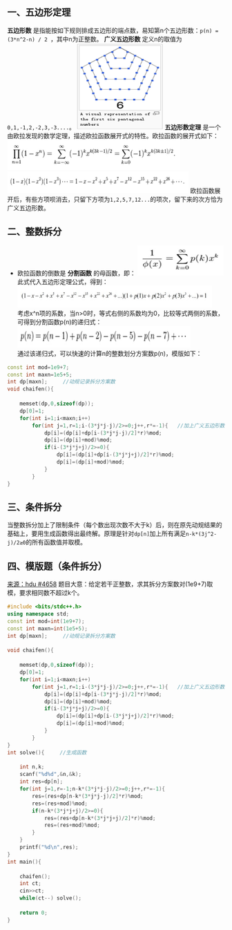 ## 一、五边形定理
**五边形数** 是指能按如下规则排成五边形的端点数，易知第n个五边形数：`p(n) = (3*n^2-n) / 2 `，其中n为正整数。
**广义五边形数** 定义n的取值为`0,1,-1,2,-2,3,-3....`。
<img src="_image/zhengshu_1.png" width="200" height="200" />
**五边形数定理** 是一个由欧拉发现的数学定理，描述欧拉函数展开式的特性。欧拉函数的展开式如下：
<img src="_image/zhengshu_2.jpg" width="400" height="70" />
<img src="_image/zhengshu_3.jpg" width="420" height="50" />
欧拉函数展开后，有些方项呗消去，只留下方项为`1,2,5,7,12...`的项次，留下来的次方恰为广义五边形数。
## 二、整数拆分
* 欧拉函数的倒数是 **分割函数** 的母函数，即：
<img src="_image/zhengshu_4.jpg" width="200" height="70" /><br>
此式代入五边形定理公式，得到：
<img src="_image/zhengshu_5.jpg" width="450" height="50" /><br>
考虑x^n项的系数，当n>0时，等式右侧的系数均为0，比较等式两侧的系数，可得到分割函数p(n)的递归式：
<br><img src="_image/zhengshu_6.jpg" width="400" height="50" /><br>
通过该递归式，可以快速的计算n的整数划分方案数p(n)，模版如下：
```c++
const int mod=1e9+7;
const int maxn=1e5+5;
int dp[maxn];     //动规记录拆分方案数
void chaifen(){

    memset(dp,0,sizeof(dp));
    dp[0]=1;
    for(int i=1;i<maxn;i++)
        for(int j=1,r=1;i-(3*j*j-j)/2>=0;j++,r*=-1){   //加上广义五边形数
            dp[i]=(dp[i]+dp[i-(3*j*j-j)/2]*r)%mod;
            dp[i]=(dp[i]+mod)%mod;
            if(i-(3*j*j+j)/2>=0){
                dp[i]=(dp[i]+dp[i-(3*j*j+j)/2]*r)%mod;
                dp[i]=(dp[i]+mod)%mod;
            }
        }
}
```
## 三、条件拆分
当整数拆分加上了限制条件（每个数出现次数不大于k）后，则在原先动规结果的基础上，要用生成函数得出最终解。原理是针对`dp[n]`加上所有满足`n-k*(3j^2-j)/2≥0`的所有函数值并取模。
## 四、模版题（条件拆分）
<a href="http://acm.hdu.edu.cn/showproblem.php?pid=4658">来源：hdu #4658</a>
题目大意：给定若干正整数，求其拆分方案数对(1e9+7)取模，要求相同数不超过k个。
```c++
#include <bits/stdc++.h>
using namespace std;
const int mod=int(1e9+7);
const int maxn=int(1e5+5);
int dp[maxn];     //动规记录拆分方案数

void chaifen(){

    memset(dp,0,sizeof(dp));
    dp[0]=1;
    for(int i=1;i<maxn;i++)
        for(int j=1,r=1;i-(3*j*j-j)/2>=0;j++,r*=-1){   //加上广义五边形数
            dp[i]=(dp[i]+dp[i-(3*j*j-j)/2]*r)%mod;
            dp[i]=(dp[i]+mod)%mod;
            if(i-(3*j*j+j)/2>=0){
                dp[i]=(dp[i]+dp[i-(3*j*j+j)/2]*r)%mod;
                dp[i]=(dp[i]+mod)%mod;
            }
        }
}
int solve(){     //生成函数

    int n,k;
    scanf("%d%d",&n,&k);
    int res=dp[n];
    for(int j=1,r=-1;n-k*(3*j*j-j)/2>=0;j++,r*=-1){
        res=(res+dp[n-k*(3*j*j-j)/2]*r)%mod;
        res=(res+mod)%mod;
        if(n-k*(3*j*j+j)/2>=0){
            res=(res+dp[n-k*(3*j*j+j)/2]*r)%mod;
            res=(res+mod)%mod;
        }
    }
    printf("%d\n",res);
}
int main(){

    chaifen();
    int ct;
    cin>>ct;
    while(ct--) solve();

    return 0;
}

```
